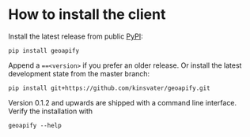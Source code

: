 # How to install the client

Install the latest release from public [PyPI](https://pypi.org/project/geoapify/):

```shell
pip install geoapify
```

Append a `==<version>` if you prefer an older release. Or install the latest development state from the master branch:

```shell
pip install git+https://github.com/kinsvater/geoapify.git
```

Version 0.1.2 and upwards are shipped with a command line interface. Verify the installation with

```shell
geoapify --help
```
